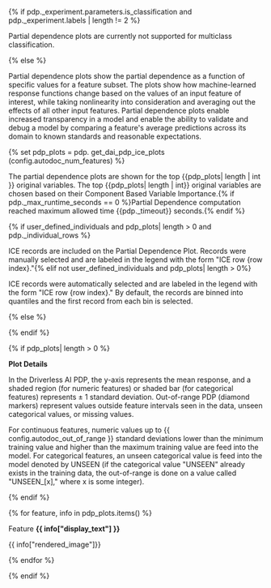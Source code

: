 {% if pdp._experiment.parameters.is_classification and pdp._experiment.labels | length != 2 %}

Partial dependence plots are currently not supported for multiclass classification.

{% else %}

Partial dependence plots show the partial dependence as a function of specific values for a feature subset. The plots show how machine-learned response functions change based on the values of an input feature of interest, while taking nonlinearity into consideration and averaging out the effects of all other input features. Partial dependence plots enable increased transparency in a model and enable the ability to validate and debug a model by comparing a feature's average predictions across its domain to known standards and reasonable expectations. 

{% set pdp_plots = pdp. get_dai_pdp_ice_plots (config.autodoc_num_features) %}

The partial dependence plots are shown for the top {{pdp_plots| length | int }} original variables. The top {{pdp_plots| length | int}} original variables are chosen based on their Component Based Variable Importance.{% if pdp._max_runtime_seconds == 0 %}Partial Dependence computation reached maximum allowed time {{pdp._timeout}} seconds.{% endif %}

{% if user_defined_individuals and pdp_plots| length > 0 and pdp._individual_rows %}

ICE records are included on the Partial Dependence Plot. Records were manually selected and are labeled in the legend with the form "ICE row {row index}."{% elif  not user_defined_individuals and pdp_plots| length > 0%}

ICE records were automatically selected and are labeled in the legend with the form "ICE row {row index}." By default, the records are binned into quantiles and the first record from each bin is selected.

{% else %}

{% endif %}

{% if pdp_plots| length > 0 %}

**Plot Details**

In the Driverless AI PDP, the y-axis represents the mean response, and a shaded region (for numeric features) or shaded bar (for categorical features) represents ± 1 standard deviation. Out-of-range PDP (diamond markers) represent values outside feature intervals seen in the data, unseen categorical values, or missing values.

For continuous features, numeric values up to {{ config.autodoc_out_of_range }}  standard deviations lower than the minimum training value and higher than the maximum training value are feed into the model. For categorical features, an unseen categorical value is feed into the model denoted by UNSEEN (if the categorical value "UNSEEN" already exists in the training data, the out-of-range is done on a value called "UNSEEN_[x]," where x is some integer). 

{% endif %}

{% for feature, info in pdp_plots.items() %}

Feature **{{ info["display_text"] }}**

{{ info["rendered_image"]}}

{% endfor %}

{% endif %}

